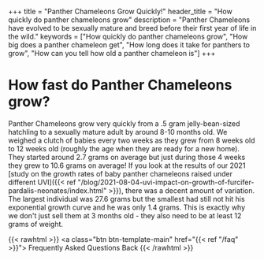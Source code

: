 +++
title = "Panther Chameleons Grow Quickly!"
header_title = "How quickly do panther chameleons grow"
description = "Panther Chameleons have evolved to be sexually mature and breed before their first year of life in the wild."
keywords = ["How quickly do panther chameleons grow", "How big does a panther chameleon get", "How long does it take for panthers to grow", "How can you tell how old a panther chameleon is"]
+++

# How fast do Panther Chameleons grow?

Panther Chameleons grow very quickly from a .5 gram jelly-bean-sized hatchling to a sexually mature adult by around 8-10 months old. We weighed a clutch of babies every two weeks as they grew from 8 weeks old to 12 weeks old (roughly the age when they are ready for a new home). They started around 2.7 grams on average but just during those 4 weeks they grew to 10.6 grams on average! If you look at the results of our 2021 [study on the growth rates of baby panther chameleons raised under different UVI]({{< ref "/blog/2021-08-04-uvi-impact-on-growth-of-furcifer-pardalis-neonates/index.html" >}}), there was a decent amount of variation. The largest individual was 27.6 grams but the smallest had still not hit his exponential growth curve and he was only 1.4 grams. This is exactly why we don't just sell them at 3 months old - they also need to be at least 12 grams of weight. 

{{< rawhtml >}}
<a class="btn btn-template-main" href="{{< ref "/faq" >}}"> Frequently Asked Questions <i class="fas fa-backward"></i> Back </a>
{{< /rawhtml >}}
